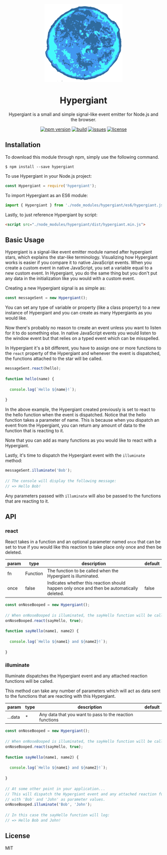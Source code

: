 <p align="center">
  <img width="250" height="250" src="./Hypergiant.png">
</p>

<h1 align="center">Hypergiant</h1>

<p align="center">Hypergiant is a small and simple signal-like event emitter for Node.js and the browser.<p>

<div align="center">
  <a href="https://badge.fury.io/js/hypergiant"><img src="https://badge.fury.io/js/hypergiant.svg" alt="npm version" height="18"></a>
  <a href="https://badge.fury.io/js/hypergiant"><img src="https://img.shields.io/badge/build-passing-brightgreen.svg" alt="build" height="18"></a>
  <a href="https://badge.fury.io/js/hypergiant"><img src="https://img.shields.io/github/issues/robertcorponoi/hypergiant.svg" alt="issues" height="18"></a>
  <a href="https://badge.fury.io/js/hypergiant"><img src="https://img.shields.io/github/license/robertcorponoi/hypergiant.svg" alt="license" height="18"></a>
</div>

## **Installation**

To download this module through npm, simply use the following command.

```
$ npm install --save hypergiant
```

To use Hypergiant in your Node.js project:

```js
const Hypergiant = require('hypergiant');
```

To import Hypergiant as an ES6 module:

```js
import { Hypergiant } from './node_modules/hypergiant/es6/hypergiant.js';
```

Lastly, to just reference Hypergiant by script:

```html
<script src="./node_modules/hypergiant/dist/hypergiant.min.js">
```

## **Basic Usage**

Hypergiant is a signal-like event emitter module named after hypergiant stars, which explains the star-like terminology. Visualizing how Hypergiant works is easier if you compare it to native JavaScript events. When you create a custom event in native JavaScript, you set a variable equal to a new custom event. In Hypergiant, you do the same thing but you don't put any data in the initialization like you would with a custom event.

Creating a new Hypergiant signal is as simple as:

```js
const messageSent = new Hypergiant();
```

You can set any type of variable or property (like a class property) to a new instance of Hypergiant and you can create as many Hypergiants as you would like.

Now there's probably no reason to create an event unless you want to listen for it to do something else. In native JavaScript events you would listen to the window event but that relies on a typed event which can be misspelled.

In Hypergiant it's a bit different, you have to assign one or more functions to the `react` property of the Hypergiant and whenever the event is dispatched, the functions attached to the star will be called.

```js
messageSent.react(hello);

function hello(name) {

  console.log(`Hello ${name}!`);

}
```

In the above example, the Hypergiant created previously is set to react to the hello function when the event is dispatched. Notice that the hello function takes a parameter of name. This is because when you dispatch an event from the Hypergiant, you can return any amount of data to the function that is reacting to it.

Note that you can add as many functions as you would like to react with a Hypergiant.

Lastly, it's time to dispatch the Hypergiant event with the `illuminate` method:

```js
messageSent.illuminate('Bob');

// The console will display the following message:
// => Hello Bob!
```

Any parameters passed with `illuminate` will also be passed to the functions that are reacting to it.

## **API**

### **react**

React takes in a function and an optional parameter named `once` that can be set to true if you would like this reaction to take place only once and then be deleted.

| param | type     | description                                                                                | default |
|-------|----------|--------------------------------------------------------------------------------------------|---------|
| fn    | Function | The function to be called when the Hypergiant is illuminated.                              |         |
| once  | false    | Indicates whether this reaction should happen only once and then be automatically deleted. | false   |

```js
const onNoseBooped = new Hypergiant();

// When onNoseBooped is illuminated, the sayHello function will be called once and then deleted from the Hypergiant's reactions set.
onNoseBooped.react(sayHello, true);

function sayHello(name1, name2) {

  console.log(`Hello ${name1} and ${name2}!`);

}
```

### **illuminate**

Illuminate dispatches the Hypergiant event and any attached reaction functions will be called.

This method can take any number of parameters which will act as data sent to the functions that are reacting with this Hypergiant.

| param   | type | description                                              | default |
|---------|------|----------------------------------------------------------|---------|
| ...data | *    | Any data that you want to pass to the reaction functions |         |

```js
const onNoseBooped = new Hypergiant();

// When onNoseBooped is illuminated, the sayHello function will be called once and then deleted from the Hypergiant's reactions set.
onNoseBooped.react(sayHello, true);

function sayHello(name1, name2) {

  console.log(`Hello ${name1} and ${name2}!`);

}

// At some other point in your application...
// This will dispatch the Hypergiant event and any attached reaction functions will be called
// with 'Bob' and 'John' as parameter values.
onNoseBooped.illuminate('Bob', 'John');

// In this case the sayHello function will log:
// => Hello Bob and John!
```

## **License**

MIT
